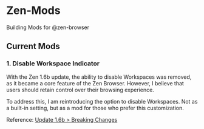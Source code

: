 # Zen-Mods
Building Mods for @zen-browser

## Current Mods
### 1. Disable Workspace Indicator
With the Zen 1.6b update, the ability to disable Workspaces was removed, as it became a core feature of the Zen Browser. However, I believe that users should retain control over their browsing experience.

To address this, I am reintroducing the option to disable Workspaces. Not as a built-in setting, but as a mod for those who prefer this customization.

Reference: [Update 1.6b > Breaking Changes](https://zen-browser.app/release-notes/#1.6b)